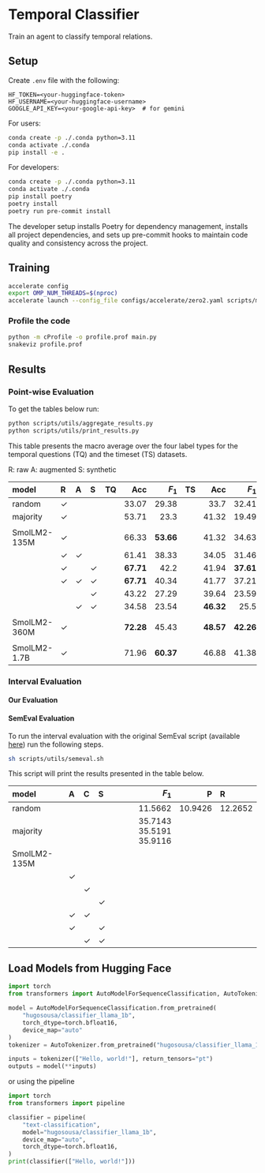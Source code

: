 # Temporal Classifier

Train an agent to classify temporal relations.

## Setup

Create `.env` file with the following:

```
HF_TOKEN=<your-huggingface-token>
HF_USERNAME=<your-huggingface-username>
GOOGLE_API_KEY=<your-google-api-key>  # for gemini
```

For users:

```sh
conda create -p ./.conda python=3.11
conda activate ./.conda
pip install -e .
```

For developers:

```sh
conda create -p ./.conda python=3.11
conda activate ./.conda
pip install poetry
poetry install
poetry run pre-commit install
```

The developer setup installs Poetry for dependency management, installs all project dependencies, and sets up pre-commit hooks to maintain code quality and consistency across the project.

## Training

```sh
accelerate config
export OMP_NUM_THREADS=$(nproc)
accelerate launch --config_file configs/accelerate/zero2.yaml scripts/model/train.py 
```

### Profile the code

```sh
python -m cProfile -o profile.prof main.py
snakeviz profile.prof
```

## Results

### Point-wise Evaluation

To get the tables below run:

```sh
python scripts/utils/aggregate_results.py
python scripts/utils/print_results.py
```

This table presents the macro average over the four label types for the temporal questions (TQ) and the timeset (TS) datasets. 

R: raw
A: augmented
S: synthetic


| model        | R    | A    | S    | TQ   |       Acc |     $F_1$ | TS   |       Acc |     $F_1$ |
| :----------- | :--- | :--- | :--- | :--- | --------: | --------: | :--- | --------: | --------: |
| random       | ✓    |      |      |      |     33.07 |     29.38 |      |      33.7 |     32.41 |
| majority     | ✓    |      |      |      |     53.71 |      23.3 |      |     41.32 |     19.49 |
|              |      |      |      |      |           |           |      |           |           |
| SmolLM2-135M | ✓    |      |      |      |     66.33 | **53.66** |      |     41.32 |     34.63 |
|              | ✓    | ✓    |      |      |     61.41 |     38.33 |      |     34.05 |     31.46 |
|              | ✓    |      | ✓    |      | **67.71** |      42.2 |      |     41.94 | **37.61** |
|              | ✓    | ✓    | ✓    |      | **67.71** |     40.34 |      |     41.77 |     37.21 |
|              |      |      | ✓    |      |     43.22 |     27.29 |      |     39.64 |     23.59 |
|              |      | ✓    | ✓    |      |     34.58 |     23.54 |      | **46.32** |      25.5 |
|              |      |      |      |      |           |           |      |           |           |
| SmolLM2-360M | ✓    |      |      |      | **72.28** |     45.43 |      | **48.57** | **42.26** |
|              |      |      |      |      |           |           |      |           |           |
| SmolLM2-1.7B | ✓    |      |      |      |     71.96 | **60.37** |      |     46.88 |     41.38 |


### Interval Evaluation

#### Our Evaluation


#### SemEval Evaluation

To run the interval evaluation with the original SemEval script (available [here](https://github.com/naushadzaman/tempeval3_toolkit)) run the following steps.

```sh
sh scripts/utils/semeval.sh
```

This script will print the results presented in the table below.

| model        | A    | C    | S    |   $F_1$ |       P | R       |
| :----------- | :--- | :--- | :--- | ------: | ------: | :------ |
| random       |      |      |      | 11.5662 | 10.9426 | 12.2652 |
| majority     |      |      |      | 35.7143	35.5191	35.9116	        |         |         |
| SmolLM2-135M |      |      |      |         |         |         |
|              | ✓    |      |      |         |         |         |
|              |      | ✓    |      |         |         |         |
|              |      |      | ✓    |         |         |         |
|              | ✓    | ✓    |      |         |         |         |
|              | ✓    |      | ✓    |         |         |         |
|              |      | ✓    | ✓    |         |         |         |


## Load Models from Hugging Face

```python
import torch
from transformers import AutoModelForSequenceClassification, AutoTokenizer

model = AutoModelForSequenceClassification.from_pretrained(
    "hugosousa/classifier_llama_1b", 
    torch_dtype=torch.bfloat16, 
    device_map="auto"
)
tokenizer = AutoTokenizer.from_pretrained("hugosousa/classifier_llama_1b")

inputs = tokenizer(["Hello, world!"], return_tensors="pt")
outputs = model(**inputs)
```

or using the pipeline

```python
import torch
from transformers import pipeline

classifier = pipeline(
    "text-classification",
    model="hugosousa/classifier_llama_1b",
    device_map="auto",
    torch_dtype=torch.bfloat16,
)
print(classifier(["Hello, world!"]))

```
